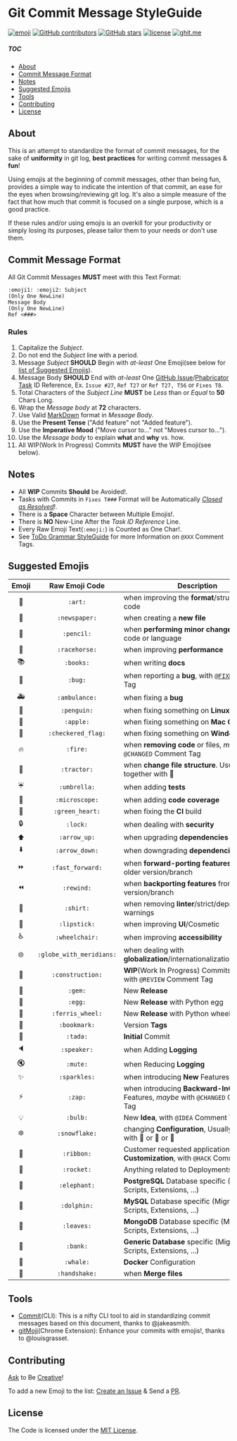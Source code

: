 Git Commit Message StyleGuide
=============================

[![emoji](https://img.shields.io/badge/emoji-%F0%9F%A6%84%20%F0%9F%92%9F-lightgrey.svg)](https://en.wikipedia.org/wiki/Emoji#Unicode_blocks)
[![GitHub contributors](https://img.shields.io/github/contributors/slashsBin/styleguide-git-commit-message.svg)](https://github.com/slashsBin/styleguide-git-commit-message/graphs/contributors)
[![GitHub stars](https://img.shields.io/github/stars/slashsBin/styleguide-git-commit-message.svg)](https://github.com/slashsBin/styleguide-git-commit-message/stargazers)
[![license](https://img.shields.io/github/license/slashsBin/styleguide-git-commit-message.svg)](https://github.com/slashsBin/styleguide-git-commit-message/blob/master/LICENSE)
[![ghit.me](https://ghit.me/badge.svg?repo=slashsBin/styleguide-git-commit-message)](https://ghit.me/repo/slashsBin/styleguide-git-commit-message)


##### TOC
- [About](#about)
- [Commit Message Format](#commit-message-format)
- [Notes](#notes)
- [Suggested Emojis](#suggested-emojis)
- [Tools](#tools)
- [Contributing](#contributing)
- [License](#license)


## About
This is an attempt to standardize the format of commit messages, for the sake of **uniformity** in git log, **best practices** for writing commit messages & **fun**!

Using emojis at the beginning of commit messages, other than being fun, provides a simple way to indicate the intention of that commit, an ease for the eyes when browsing/reviewing git log. It's also a simple measure of the fact that how much that commit is focused on a single purpose, which is a good practice.

If these rules and/or using emojis is an overkill for your productivity or simply losing its purposes, please tailor them to your needs or don't use them.


## Commit Message Format

All Git Commit Messages **MUST** meet with this Text Format:
```
:emoji1: :emoji2: Subject
(Only One NewLine)
Message Body
(Only One NewLine)
Ref <###>
```

### Rules

1. Capitalize the _Subject_.
2. Do not end the _Subject_ line with a period.
3. Message _Subject_ **SHOULD** Begin with _at-least_ One Emoji(see below for [list of Suggested Emojis](#suggested-emojis)).
4. Message Body **SHOULD** End with _at-least_ One [GitHub Issue](https://github.com/features#issues)/[Phabricator Task](http://phacility.com/phabricator/maniphest/) ID Reference, Ex. `Issue #27`, `Ref T27` or `Ref T27, T56` or `Fixes T8`.
5. Total Characters of the _Subject Line_ **MUST** be _Less_ than or _Equal_ to **50** Chars Long.
6. Wrap the _Message body_ at **72** characters.
7. Use Valid [MarkDown](https://daringfireball.net/projects/markdown/basics) format in _Message Body_.
8. Use the **Present Tense** ("Add feature" not "Added feature").
9. Use the **Imperative Mood** ("Move cursor to..." not "Moves cursor to...").
10. Use the _Message body_ to explain **what** and **why** vs. how.
11. All WIP(Work In Progress) Commits **MUST** have the WIP Emoji(see below).

## Notes

+ All **WIP** Commits **Should** be Avoided!.
+ Tasks with Commits in `Fixes T###` Format will be Automatically [_Closed as Resolved_](https://help.github.com/articles/closing-issues-via-commit-messages/)!.
+ There is a **Space** Character between Multiple Emojis!.
+ There is **NO** New-Line After the _Task ID Reference_ Line.
+ Every Raw Emoji Text(`:emoji:`) is Counted as One Char!.
+ See [ToDo Grammar StyleGuide](https://github.com/slashsBin/styleguide-todo-grammar) for more Information on `@XXX` Comment Tags.


## Suggested Emojis

| Emoji | Raw Emoji Code | Description |
|:---:|:---:|---|
| :art: | `:art:` | when improving the **format**/structure of the code |
| :newspaper: | `:newspaper:` | when creating a **new file** |
| :pencil: | `:pencil:` | when **performing minor changes/fixing** the code or language |
| :racehorse: | `:racehorse:` | when improving **performance** |
| :books: | `:books:` | when writing **docs** |
| :bug: | `:bug:` | when reporting a **bug**, with [`@FIXME`](https://github.com/slashsBin/styleguide-todo-grammar#bug-report)Comment Tag |
| :ambulance: | `:ambulance:` | when fixing a **bug** |
| :penguin: | `:penguin:` | when fixing something on **Linux** |
| :apple: | `:apple:` | when fixing something on **Mac OS** |
| :checkered_flag: | `:checkered_flag:` | when fixing something on **Windows** |
| :fire: | `:fire:` | when **removing code** or files, _maybe_ with `@CHANGED` Comment Tag |
| :tractor: | `:tractor:` | when **change file structure**. Usually together with :art: |
| :umbrella: | `:umbrella:` | when adding **tests** |
| :microscope: | `:microscope:` | when adding **code coverage** |
| :green_heart: | `:green_heart:` | when fixing the **CI** build |
| :lock: | `:lock:` | when dealing with **security** |
| :arrow_up: | `:arrow_up:` | when upgrading **dependencies** |
| :arrow_down: | `:arrow_down:` | when downgrading **dependencies** |
| :fast_forward: | `:fast_forward:` | when **forward-porting features** from an older version/branch |
| :rewind: | `:rewind:` | when **backporting features** from a newer version/branch |
| :shirt: | `:shirt:` | when removing **linter**/strict/deprecation warnings |
| :lipstick: | `:lipstick:` | when improving **UI**/Cosmetic |
| :wheelchair: | `:wheelchair:` | when improving **accessibility** |
| :globe_with_meridians: | `:globe_with_meridians:` | when dealing with **globalization**/internationalization/i18n/g11n |
| :construction: | `:construction:` | **WIP**(Work In Progress) Commits, _maybe_ with `@REVIEW` Comment Tag |
| :gem: | `:gem:` | New **Release** |
| :egg: | `:egg:` | New **Release** with Python egg|
| :ferris_wheel: | `:ferris_wheel:` | New **Release** with Python wheel package |
| :bookmark: | `:bookmark:` | Version **Tags** |
| :tada: | `:tada:` | **Initial** Commit |
| :speaker: | `:speaker:` | when Adding **Logging** |
| :mute: | `:mute:` | when Reducing **Logging** |
| :sparkles: | `:sparkles:` | when introducing **New** Features |
| :zap: | `:zap:` | when introducing **Backward-InCompatible** Features, _maybe_ with `@CHANGED` Comment Tag |
| :bulb: | `:bulb:` | New **Idea**, with `@IDEA` Comment Tag |
| :snowflake: | `:snowflake:` | changing **Configuration**, Usually together with :penguin: or :ribbon: or :rocket: |
| :ribbon: | `:ribbon:` | Customer requested application **Customization**, with `@HACK` Comment Tag |
| :rocket: | `:rocket:` | Anything related to Deployments/**DevOps** |
| :elephant: | `:elephant:` | **PostgreSQL** Database specific (Migrations, Scripts, Extensions, ...)  |
| :dolphin: | `:dolphin:` | **MySQL** Database specific (Migrations, Scripts, Extensions, ...) |
| :leaves: | `:leaves:` | **MongoDB** Database specific (Migrations, Scripts, Extensions, ...) |
| :bank: | `:bank:` | **Generic Database** specific (Migrations, Scripts, Extensions, ...) |
| :whale: | `:whale:` | **Docker** Configuration |
| :handshake: | `:handshake:` | when **Merge files** |


## Tools

- [Commit](https://github.com/jakeasmith/commit)(CLI): This is a nifty CLI tool to aid in standardizing commit messages based on this document, thanks to @jakeasmith.
- [gitMoji](https://github.com/louisgrasset/git-moji)(Chrome Extension): Enhance your commits with emojis!, thanks to @louisgrasset.


## Contributing

[Ask](https://github.com/slashsBin/styleguide-git-commit-message/issues/new) to Be [Creative](https://emoji.codes/)!

To add a new Emoji to the list: [Create an Issue](https://github.com/slashsBin/styleguide-git-commit-message/issues/new) & Send a [PR]().


## License

The Code is licensed under the [MIT License](http://slashsbin.mit-license.org/).
